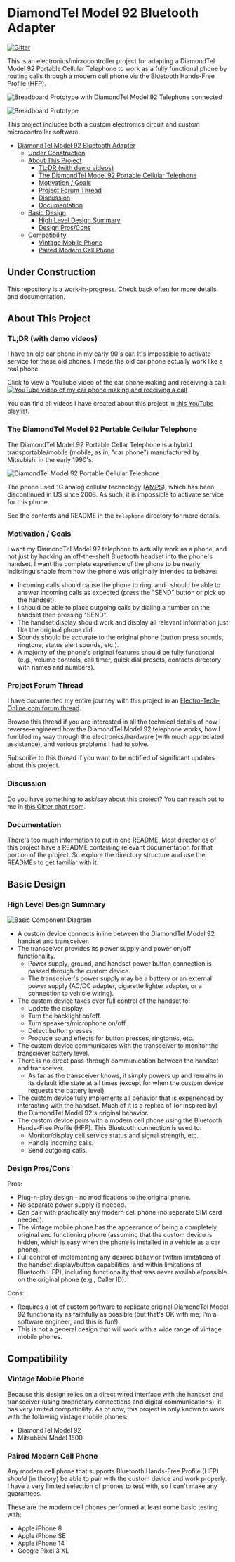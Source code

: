 # DiamondTel Model 92 Bluetooth Adapter

[![Gitter](https://badges.gitter.im/UselessPickles/diamondtel-m92-bluetooth.svg)](https://gitter.im/UselessPickles/diamondtel-m92-bluetooth?utm_source=badge&utm_medium=badge&utm_campaign=pr-badge)

This is an electronics/microcontroller project for adapting a DiamondTel Model 92 Portable Cellular Telephone to work as a fully functional phone by routing calls through a modern cell phone via the Bluetooth Hands-Free Profile (HFP).

![Breadboard Prototype with DiamondTel Model 92 Telephone connected](readme/phone_connected_to_breadboard_prototype.JPG)

![Breadboard Prototype](readme/breadboard_prototype.JPG)

This project includes both a custom electronics circuit and custom microcontroller software.

- [DiamondTel Model 92 Bluetooth Adapter](#diamondtel-model-92-bluetooth-adapter)
  - [Under Construction](#under-construction)
  - [About This Project](#about-this-project)
    - [TL;DR (with demo videos)](#tldr-with-demo-videos)
    - [The DiamondTel Model 92 Portable Cellular Telephone](#the-diamondtel-model-92-portable-cellular-telephone)
    - [Motivation / Goals](#motivation--goals)
    - [Project Forum Thread](#project-forum-thread)
    - [Discussion](#discussion)
    - [Documentation](#documentation)
  - [Basic Design](#basic-design)
    - [High Level Design Summary](#high-level-design-summary)
    - [Design Pros/Cons](#design-proscons)
  - [Compatibility](#compatibility)
    - [Vintage Mobile Phone](#vintage-mobile-phone)
    - [Paired Modern Cell Phone](#paired-modern-cell-phone)


## Under Construction

This repository is a work-in-progress. Check back often for more details and documentation.

## About This Project

### TL;DR (with demo videos)

I have an old car phone in my early 90's car. It's impossible to activate service for these old phones. I made the old car phone actually work like a real phone.

Click to view a YouTube video of the car phone making and receiving a call:
[![YouTube video of my car phone making and receiving a call](https://img.youtube.com/vi/gLl7hv3KAa0/0.jpg)](https://www.youtube.com/watch?v=gLl7hv3KAa0)

You can find all videos I have created about this project in [this YouTube playlist](https://www.youtube.com/playlist?list=PLOlio4FadqvQEWHDXaJHlkvHigROk-RNV).

### The DiamondTel Model 92 Portable Cellular Telephone

The DiamondTel Model 92 Portable Cellar Telephone is a hybrid transportable/mobile (mobile, as in, "car phone") manufactured by Mitsubishi in the early 1990's. 

![DiamondTel Model 92 Portable Cellular Telephone](readme/DiamondTel_Model_92.JPG)

The phone used 1G analog cellular technology ([AMPS](https://en.wikipedia.org/wiki/Advanced_Mobile_Phone_System)), which has been discontinued in US since 2008. As such, it is impossible to activate service for this phone. 

See the contents and README in the `telephone` directory for more details.

### Motivation / Goals

I want my DiamondTel Model 92 telephone to actually work as a phone, and not just by hacking an off-the-shelf Bluetooth headset into the phone's handset. I want the complete experience of the phone to be nearly indistinguishable from how the phone was originally intended to behave:

- Incoming calls should cause the phone to ring, and I should be able to answer incoming calls as expected (press the "SEND" button or pick up the handset).
- I should be able to place outgoing calls by dialing a number on the handset then pressing "SEND".
- The handset display should work and display all relevant information just like the original phone did.
- Sounds should be accurate to the original phone (button press sounds, ringtone, status alert sounds, etc.).
- A majority of the phone's original features should be fully functional (e.g., volume controls, call timer, quick dial presets, contacts directory with names and numbers).

### Project Forum Thread

I have documented my entire journey with this project in an [Electro-Tech-Online.com forum thread](https://www.electro-tech-online.com/threads/making-a-bluetooth-adapter-for-a-car-phone-from-the-90s.162764/).

Browse this thread if you are interested in all the technical details of how I reverse-engineerd how the DiamondTel Model 92 telephone works, how I fumbled my way through the electronics/hardware (with much appreciated assistance), and various problems I had to solve.

Subscribe to this thread if you want to be notified of significant updates about this project.

### Discussion

Do you have something to ask/say about this project? You can reach out to me in [this Gitter chat room](https://gitter.im/UselessPickles/diamondtel-m92-bluetooth).

### Documentation

There's too much information to put in one README. Most directories of this project have a README containing relevant documentation for that portion of the project. So explore the directory structure and use the READMEs to get familiar with it.

## Basic Design

### High Level Design Summary

![Basic Component Diagram](readme/basic_component_diagram.png)

- A custom device connects inline between the DiamondTel Model 92 handset and transceiver.
- The transceiver provides its power supply and power on/off functionality.
    - Power supply, ground, and handset power button connection is passed through the custom device.
    - The transceiver's power supply may be a battery or an external power supply (AC/DC adapter, cigarette lighter adapter, or a connection to vehicle wiring).
- The custom device takes over full control of the handset to:
    - Update the display.
    - Turn the backlight on/off.
    - Turn speakers/microphone on/off.
    - Detect button presses.
    - Produce sound effects for button presses, ringtones, etc.
- The custom device communicates with the transceiver to monitor the transciever battery level.    
- There is no direct pass-through communication between the handset and transceiver.
    - As far as the transceiver knows, it simply powers up and remains in its default idle state at all times (except for when the custom device requests the battery level).
- The custom device fully implements all behavior that is experienced by interacting with the handset. Much of it is a replica of (or inspired by) the DiamondTel Model 92's original behavior.
- The custom device pairs with a modern cell phone using the Bluetooth Hands-Free Profile (HFP). This Bluetooth connection is used to:
    - Monitor/display cell service status and signal strength, etc.
    - Handle incoming calls.
    - Send outgoing calls.
    
### Design Pros/Cons

Pros:

- Plug-n-play design - no modifications to the original phone.
- No separate power supply is needed.
- Can pair with practically any modern cell phone (no separate SIM card needed).
- The vintage mobile phone has the appearance of being a completely original and functioning phone (assuming that the custom device is hidden, which is easy when the phone is installed in a vehicle as a car phone).
- Full control of implementing any desired behavior (within limitations of the handset display/button capabilities, and within limitations of Bluetooth HFP), including functionality that was never available/possible on the original phone (e.g., Caller ID).

Cons:

- Requires a lot of custom software to replicate original DiamondTel Model 92 functionality as faithfully as possible (but that's OK with me; I'm a software engineer, and this is fun!).
- This is not a general design that will work with a wide range of vintage mobile phones.

## Compatibility

### Vintage Mobile Phone

Because this design relies on a direct wired interface with the handset and transceiver (using proprietary connections and digital communications), it has very limited compatibility. As of now, this project is only known to work with the following vintage mobile phones:

- DiamondTel Model 92
- Mitsubishi Model 1500

### Paired Modern Cell Phone

Any modern cell phone that supports Bluetooth Hands-Free Profile (HFP) _should_ (in theory) be able to pair with the custom device and work properly. I have a very limited selection of phones to test with, so I can't make any guarantees.

These are the modern cell phones performed at least some basic testing with:

- Apple iPhone 8
- Apple iPhone SE
- Apple iPhone 14
- Google Pixel 3 XL

